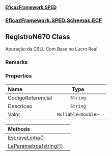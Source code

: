#### [EficazFramework.SPED](EficazFrameworkSPED.md 'EficazFramework SPED')
### [EficazFramework.SPED.Schemas.ECF](EficazFramework.SPED.Schemas.ECF.md 'EficazFramework.SPED.Schemas.ECF')

## RegistroN670 Class

Apuração da CSLL Com Base no Lucro Real

### Remarks
### Properties

| Name | Type | |
| :--- | :---: | :--- |
| CodigoReferencial | `String` |  |
| Descricao | `String` |  |
| Valor | `Nullable<Double>` |  |

| Methods | |
| :--- | :--- |
| [EscreveLinha()](EficazFramework.SPED.Schemas.ECF/RegistroN670/EscreveLinha().md 'EficazFramework.SPED.Schemas.ECF.RegistroN670.EscreveLinha()') | |
| [LeParametros(string[])](EficazFramework.SPED.Schemas.ECF/RegistroN670/LeParametros(string[]).md 'EficazFramework.SPED.Schemas.ECF.RegistroN670.LeParametros(string[])') | |
